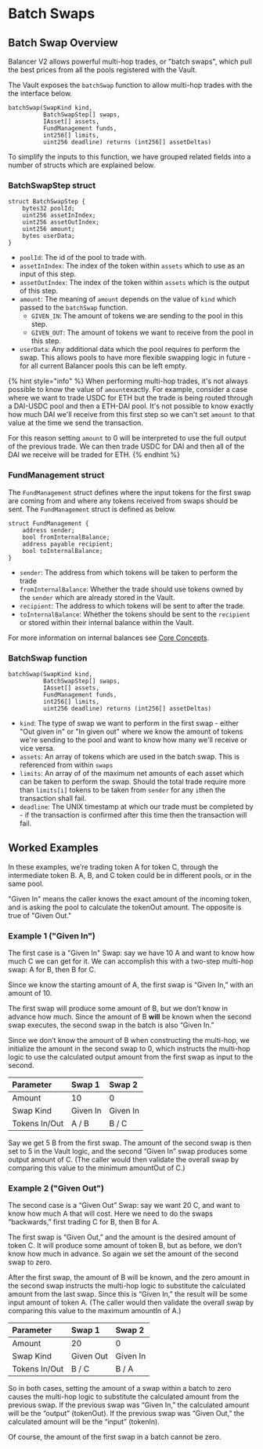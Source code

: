# Batch Swaps

## Batch Swap Overview

Balancer V2 allows powerful multi-hop trades, or "batch swaps", which pull the best prices from all the pools registered with the Vault.

The Vault exposes the `batchSwap` function to allow multi-hop trades with the the interface below.

```text
batchSwap(SwapKind kind,
          BatchSwapStep[] swaps,
          IAsset[] assets,
          FundManagement funds,
          int256[] limits,
          uint256 deadline) returns (int256[] assetDeltas)
```

To simplify the inputs to this function, we have grouped related fields into a number of structs which are explained below.

### BatchSwapStep struct

```text
struct BatchSwapStep {
    bytes32 poolId;
    uint256 assetInIndex;
    uint256 assetOutIndex;
    uint256 amount;
    bytes userData;
}
```

* `poolId`: The id of the pool to trade with.
* `assetInIndex`: The index of the token within `assets` which to use as an input of this step.
* `assetOutIndex`: The index of the token within `assets` which is the output of this step.
* `amount`: The meaning of `amount` depends on the value of `kind` which passed to the `batchSwap` function.
  * `GIVEN_IN`: The amount of tokens we are sending to the pool in this step.
  * `GIVEN_OUT`: The amount of tokens we want to receive from the pool in this step.
* `userData`: Any additional data which the pool requires to perform the swap. This allows pools to have more flexible swapping logic in future - for all current Balancer pools this can be left empty.

{% hint style="info" %}
When performing multi-hop trades, it's not always possible to know the value of `amount`exactly. For example, consider a case where we want to trade USDC for ETH but the trade is being routed through a DAI-USDC pool and then a ETH-DAI pool. It's not possible to know exactly how much DAI we'll receive from this first step so we can't set `amount` to that value at the time we send the transaction.

For this reason setting `amount` to 0 will be interpreted to use the full output of the previous trade. We can then trade USDC for DAI and then all of the DAI we receive will be traded for ETH.
{% endhint %}

### FundManagement struct

The `FundManagement` struct defines where the input tokens for the first swap are coming from and where any tokens received from swaps should be sent. The `FundManagement` struct is defined as below.

```text
struct FundManagement {
    address sender;
    bool fromInternalBalance;
    address payable recipient;
    bool toInternalBalance;
}
```

* `sender`: The address from which tokens will be taken to perform the trade
* `fromInternalBalance`: Whether the trade should use tokens owned by the `sender` which are already stored in the Vault.
* `recipient`: The address to which tokens will be sent to after the trade.
* `toInternalBalance`: Whether the tokens should be sent to the `recipient` or stored within their internal balance within the Vault.

For more information on internal balances see [Core Concepts](../../core-concepts/protocol/vault.md#gas-efficiency).

### BatchSwap function

```text
batchSwap(SwapKind kind,
          BatchSwapStep[] swaps,
          IAsset[] assets,
          FundManagement funds,
          int256[] limits,
          uint256 deadline) returns (int256[] assetDeltas)
```

* `kind`: The type of swap we want to perform in the first swap - either "Out given in" or "In given out" where we know the amount of tokens we're sending to the pool and want to know how many we'll receive or vice versa.
* `assets`: An array of tokens which are used in the batch swap. This is referenced from within `swaps`
* `limits`: An array of of the maximum net amounts of each asset which can be taken to perform the swap. Should the total trade require more than `limits[i]` tokens to be taken from `sender` for any `i`then the transaction shall fail.
* `deadline`: The UNIX timestamp at which our trade must be completed by - if the transaction is confirmed after this time then the transaction will fail.

## Worked Examples

In these examples, we’re trading token A for token C, through the intermediate token B. A, B, and C token could be in different pools, or in the same pool.

"Given In" means the caller knows the exact amount of the incoming token, and is asking the pool to calculate the tokenOut amount. The opposite is true of "Given Out." 

### Example 1 \("Given In"\)

The first case is a "Given In" Swap: say we have 10 A and want to know how much C we can get for it. We can accomplish this with a two-step multi-hop swap: A for B, then B for C.

Since we know the starting amount of A, the first swap is “Given In,” with an amount of 10.

The first swap will produce some amount of B, but we don’t know in advance how much. Since the amount of B **will** be known when the second swap executes, the second swap in the batch is also “Given In.”

Since we don’t know the amount of B when constructing the multi-hop, we initialize the amount in the second swap to 0, which instructs the multi-hop logic to use the calculated output amount from the first swap as input to the second.

| Parameter | Swap 1 | Swap 2 |
| :--- | :--- | :--- |
| Amount | 10 | 0 |
| Swap Kind | Given In | Given In |
| Tokens In/Out | A / B | B / C |

Say we get 5 B from the first swap. The amount of the second swap is then set to 5 in the Vault logic, and the second “Given In” swap produces some output amount of C. \(The caller would then validate the overall swap by comparing this value to the minimum amountOut of C.\)

### Example 2 \("Given Out"\)

The second case is a “Given Out” Swap: say we want 20 C, and want to know how much A that will cost. Here we need to do the swaps “backwards,” first trading C for B, then B for A.

The first swap is “Given Out,” and the amount is the desired amount of token C. It will produce some amount of token B, but as before, we don’t know how much in advance. So again we set the amount of the second swap to zero.

After the first swap, the amount of B will be known, and the zero amount in the second swap instructs the multi-hop logic to substitute the calculated amount from the last swap. Since this is “Given In,” the result will be some input amount of token A. \(The caller would then validate the overall swap by comparing this value to the maximum amountIn of A.\)

| Parameter | Swap 1 | Swap 2 |
| :--- | :--- | :--- |
| Amount | 20 | 0 |
| Swap Kind | Given Out | Given In |
| Tokens In/Out | B / C | B / A |

So in both cases, setting the amount of a swap within a batch to zero causes the multi-hop logic to substitute the calculated amount from the previous swap. If the previous swap was “Given In,” the calculated amount will be the “output” \(tokenOut\). If the previous swap was “Given Out,” the calculated amount will be the “input” \(tokenIn\).

Of course, the amount of the first swap in a batch cannot be zero.

